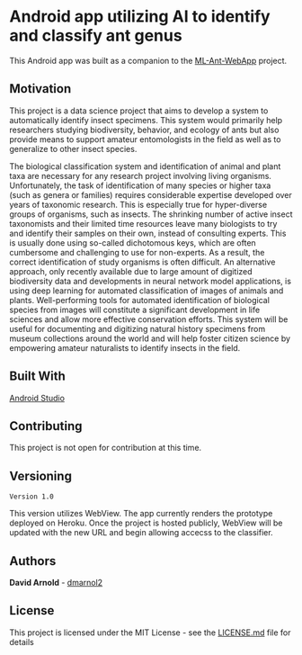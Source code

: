 # Android app utilizing AI to identify and classify ant genus
This Android app was built as a companion to the [ML-Ant-WebApp](https://github.com/dmarnol2/ML-Ant-WebApp) project.   

## Motivation
This project is a data science project that aims to develop a system to automatically identify insect specimens. This system would primarily help researchers studying biodiversity, behavior, and ecology of ants but also provide means to support amateur entomologists in the field as well as to generalize to other insect species. 

The biological classification system and identification of animal and plant taxa are necessary for any research project involving living organisms. Unfortunately, the task of identification of many species or higher taxa (such as genera or families) requires considerable expertise developed over years of taxonomic research. This is especially true for hyper-diverse groups of organisms, such as insects. The shrinking number of active insect taxonomists and their limited time resources leave many biologists to try and identify their samples on their own, instead of consulting experts. This is usually done using so-called dichotomous keys, which are often cumbersome and challenging to use for non-experts. As a result, the correct identification of study organisms is often difficult. An alternative approach, only recently available due to large amount of digitized biodiversity data and developments in neural network model applications, is using deep learning for automated classification of images of animals and plants. Well-performing tools for automated identification of biological species from images will constitute a significant development in life sciences and allow more effective conservation efforts. This system will be useful for documenting and digitizing natural history specimens from museum collections around the world and will help foster citizen science by empowering amateur naturalists to identify insects in the field.

## Built With

   [Android Studio](https://developer.android.com/studio/) 

## Contributing

This project is not open for contribution at this time.

## Versioning
```
Version 1.0
```
This version utilizes WebView. The app currently renders the prototype deployed on Heroku. Once the project is hosted publicly, WebView will be updated with the new URL and begin allowing accecss to the classifier.

## Authors

  **David Arnold**  - [dmarnol2](https://github.com/dmarnol2)

## License
This project is licensed under the MIT License - see the [LICENSE.md](LICENSE.md) file for details
